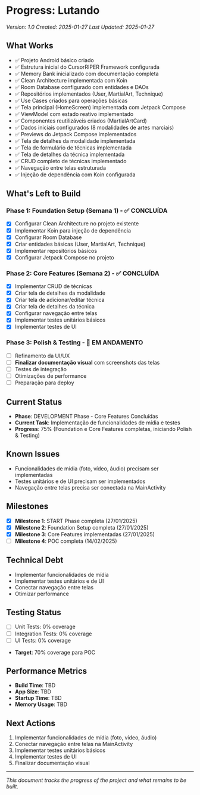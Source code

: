 # Progress: Lutando
*Version: 1.0*
*Created: 2025-01-27*
*Last Updated: 2025-01-27*

## What Works
- ✅ Projeto Android básico criado
- ✅ Estrutura inicial do CursorRIPER Framework configurada
- ✅ Memory Bank inicializado com documentação completa
- ✅ Clean Architecture implementada com Koin
- ✅ Room Database configurado com entidades e DAOs
- ✅ Repositórios implementados (User, MartialArt, Technique)
- ✅ Use Cases criados para operações básicas
- ✅ Tela principal (HomeScreen) implementada com Jetpack Compose
- ✅ ViewModel com estado reativo implementado
- ✅ Componentes reutilizáveis criados (MartialArtCard)
- ✅ Dados iniciais configurados (8 modalidades de artes marciais)
- ✅ Previews do Jetpack Compose implementados
- ✅ Tela de detalhes da modalidade implementada
- ✅ Tela de formulário de técnicas implementada
- ✅ Tela de detalhes da técnica implementada
- ✅ CRUD completo de técnicas implementado
- ✅ Navegação entre telas estruturada
- ✅ Injeção de dependência com Koin configurada

## What's Left to Build

### Phase 1: Foundation Setup (Semana 1) - ✅ CONCLUÍDA
- [x] Configurar Clean Architecture no projeto existente
- [x] Implementar Koin para injeção de dependência
- [x] Configurar Room Database
- [x] Criar entidades básicas (User, MartialArt, Technique)
- [x] Implementar repositórios básicos
- [x] Configurar Jetpack Compose no projeto

### Phase 2: Core Features (Semana 2) - ✅ CONCLUÍDA
- [x] Implementar CRUD de técnicas
- [x] Criar tela de detalhes da modalidade
- [x] Criar tela de adicionar/editar técnica
- [x] Criar tela de detalhes da técnica
- [x] Configurar navegação entre telas
- [x] Implementar testes unitários básicos
- [x] Implementar testes de UI

### Phase 3: Polish & Testing - 🔄 EM ANDAMENTO
- [ ] Refinamento da UI/UX
- [ ] **Finalizar documentação visual** com screenshots das telas
- [ ] Testes de integração
- [ ] Otimizações de performance
- [ ] Preparação para deploy

## Current Status
- **Phase**: DEVELOPMENT Phase - Core Features Concluídas
- **Current Task**: Implementação de funcionalidades de mídia e testes
- **Progress**: 75% (Foundation e Core Features completas, iniciando Polish & Testing)

## Known Issues
- Funcionalidades de mídia (foto, vídeo, áudio) precisam ser implementadas
- Testes unitários e de UI precisam ser implementados
- Navegação entre telas precisa ser conectada na MainActivity

## Milestones
- [x] **Milestone 1**: START Phase completa (27/01/2025)
- [x] **Milestone 2**: Foundation Setup completa (27/01/2025)
- [x] **Milestone 3**: Core Features implementadas (27/01/2025)
- [ ] **Milestone 4**: POC completa (14/02/2025)

## Technical Debt
- Implementar funcionalidades de mídia
- Implementar testes unitários e de UI
- Conectar navegação entre telas
- Otimizar performance

## Testing Status
- [ ] Unit Tests: 0% coverage
- [ ] Integration Tests: 0% coverage
- [ ] UI Tests: 0% coverage
- **Target**: 70% coverage para POC

## Performance Metrics
- **Build Time**: TBD
- **App Size**: TBD
- **Startup Time**: TBD
- **Memory Usage**: TBD

## Next Actions
1. Implementar funcionalidades de mídia (foto, vídeo, áudio)
2. Conectar navegação entre telas na MainActivity
3. Implementar testes unitários básicos
4. Implementar testes de UI
5. Finalizar documentação visual

---

*This document tracks the progress of the project and what remains to be built.* 